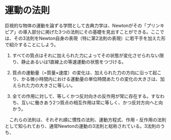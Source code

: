
# 運動の法則

巨視的な物体の運動を論ずる学問として古典力学は、Newtonがその「プリンキピア」の導入部分に掲げた3つの法則にその基礎を見出すことができる。ここでは、その3法則をNewton自身の表現（特に第2法則の表現）に若干手を加えた形で紹介することにしよう。

1. すべての質点はそれに加えられた力によってその状態が変化させられない限り、静止あるいは1直線上の等速運動の状態をつづける。

1. 質点の運動量（=質量×速度）の変化は、加えられた力の方向に沿って起こり、かる微小時間内における運動量の単位時間あたりの変化の大きさは、加えられた力の大きさに等しい。

1. 全ての作用に対して、等しくかつ反対向きの反作用が常に存在する。すなわち、互いに働きあう2つ質点の相互作用は常に等しく、かつ反対方向へと向かう。

　これらの法則は、それぞれ順に慣性の法則、運動方程式、作用・反作用の法則として知られており、通常Newtonの運動の3法則と総称されている。3法則のうち、